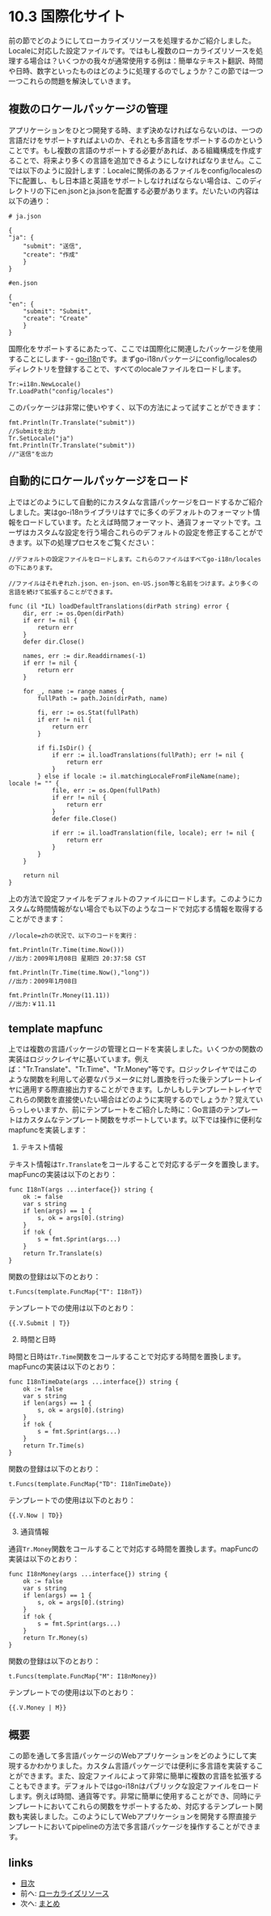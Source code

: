 # 10.3 国際化サイト
前の節でどのようにしてローカライズリソースを処理するかご紹介しました。Localeに対応した設定ファイルです。ではもし複数のローカライズリソースを処理する場合は？いくつかの我々が通常使用する例は：簡単なテキスト翻訳、時間や日時、数字といったものはどのように処理するのでしょうか？この節では一つ一つこれらの問題を解決していきます。
## 複数のロケールパッケージの管理
アプリケーションをひとつ開発する時、まず決めなければならないのは、一つの言語だけをサポートすればよいのか、それとも多言語をサポートするのかということです。もし複数の言語のサポートする必要があれば、ある組織構成を作成することで、将来より多くの言語を追加できるようにしなければなりません。ここでは以下のように設計します：Localeに関係のあるファイルをconfig/localesの下に配置し、もし日本語と英語をサポートしなければならない場合は、このディレクトリの下にen.jsonとja.jsonを配置する必要があります。だいたいの内容は以下の通り：

	# ja.json

	{
	"ja": {
		"submit": "送信",
		"create": "作成"
		}
	}

	#en.json

	{
	"en": {
		"submit": "Submit",
		"create": "Create"
		}
	}

国際化をサポートするにあたって、ここでは国際化に関連したパッケージを使用することにします- - [go-i18n](https://github.com/astaxie/go-i18n)です。まずgo-i18nパッケージにconfig/localesのディレクトリを登録することで、すべてのlocaleファイルをロードします。

	Tr:=i18n.NewLocale()
	Tr.LoadPath("config/locales")

このパッケージは非常に使いやすく、以下の方法によって試すことができます：

	fmt.Println(Tr.Translate("submit"))
	//Submitを出力
	Tr.SetLocale("ja")
	fmt.Println(Tr.Translate("submit"))
	//"送信"を出力

## 自動的にロケールパッケージをロード
上ではどのようにして自動的にカスタムな言語パッケージをロードするかご紹介しました。実はgo-i18nライブラリはすでに多くのデフォルトのフォーマット情報をロードしています。たとえば時間フォーマット、通貨フォーマットです。ユーザはカスタムな設定を行う場合これらのデフォルトの設定を修正することができます。以下の処理プロセスをご覧ください：


	//デフォルトの設定ファイルをロードします。これらのファイルはすべてgo-i18n/localesの下にあります。

	//ファイルはそれぞれzh.json、en-json、en-US.json等と名前をつけます。より多くの言語を続けて拡張することができます。

	func (il *IL) loadDefaultTranslations(dirPath string) error {
		dir, err := os.Open(dirPath)
		if err != nil {
			return err
		}
		defer dir.Close()

		names, err := dir.Readdirnames(-1)
		if err != nil {
			return err
		}

		for _, name := range names {
			fullPath := path.Join(dirPath, name)

			fi, err := os.Stat(fullPath)
			if err != nil {
				return err
			}

			if fi.IsDir() {
				if err := il.loadTranslations(fullPath); err != nil {
					return err
				}
			} else if locale := il.matchingLocaleFromFileName(name); locale != "" {
				file, err := os.Open(fullPath)
				if err != nil {
					return err
				}
				defer file.Close()

				if err := il.loadTranslation(file, locale); err != nil {
					return err
				}
			}
		}

		return nil
	}

上の方法で設定ファイルをデフォルトのファイルにロードします。このようにカスタムな時間情報がない場合でも以下のようなコードで対応する情報を取得することができます：

	//locale=zhの状況で、以下のコードを実行：

	fmt.Println(Tr.Time(time.Now()))
	//出力：2009年1月08日 星期四 20:37:58 CST

	fmt.Println(Tr.Time(time.Now(),"long"))
	//出力：2009年1月08日

	fmt.Println(Tr.Money(11.11))
	//出力:￥11.11

## template mapfunc
上では複数の言語パッケージの管理とロードを実装しました。いくつかの関数の実装はロジックレイヤに基いています。例えば："Tr.Translate"、"Tr.Time"、"Tr.Money"等です。ロジックレイヤではこのような関数を利用して必要なパラメータに対し置換を行った後テンプレートレイヤに適用する際直接出力することができます。しかしもしテンプレートレイヤでこれらの関数を直接使いたい場合はどのように実現するのでしょうか？覚えていらっしゃいますか、前にテンプレートをご紹介した時に：Go言語のテンプレートはカスタムなテンプレート関数をサポートしています。以下では操作に便利なmapfuncを実装します：

1. テキスト情報

テキスト情報は`Tr.Translate`をコールすることで対応するデータを置換します。mapFuncの実装は以下のとおり：

	func I18nT(args ...interface{}) string {
		ok := false
		var s string
		if len(args) == 1 {
			s, ok = args[0].(string)
		}
		if !ok {
			s = fmt.Sprint(args...)
		}
		return Tr.Translate(s)
	}

関数の登録は以下のとおり：

	t.Funcs(template.FuncMap{"T": I18nT})

テンプレートでの使用は以下のとおり：

	{{.V.Submit | T}}


2. 時間と日時

時間と日時は`Tr.Time`関数をコールすることで対応する時間を置換します。mapFuncの実装は以下のとおり：

	func I18nTimeDate(args ...interface{}) string {
		ok := false
		var s string
		if len(args) == 1 {
			s, ok = args[0].(string)
		}
		if !ok {
			s = fmt.Sprint(args...)
		}
		return Tr.Time(s)
	}

関数の登録は以下のとおり：

	t.Funcs(template.FuncMap{"TD": I18nTimeDate})

テンプレートでの使用は以下のとおり：

	{{.V.Now | TD}}

3. 通貨情報

通貨`Tr.Money`関数をコールすることで対応する時間を置換します。mapFuncの実装は以下のとおり：

	func I18nMoney(args ...interface{}) string {
		ok := false
		var s string
		if len(args) == 1 {
			s, ok = args[0].(string)
		}
		if !ok {
			s = fmt.Sprint(args...)
		}
		return Tr.Money(s)
	}

関数の登録は以下のとおり：

	t.Funcs(template.FuncMap{"M": I18nMoney})

テンプレートでの使用は以下のとおり：

	{{.V.Money | M}}

## 概要
この節を通して多言語パッケージのWebアプリケーションをどのようにして実現するかわかりました。カスタム言語パッケージでは便利に多言語を実装することができます。また、設定ファイルによって非常に簡単に複数の言語を拡張することもできます。デフォルトではgo-i18nはパブリックな設定ファイルをロードします。例えば時間、通貨等です。非常に簡単に使用することができ、同時にテンプレートにおいてこれらの関数をサポートするため、対応するテンプレート関数も実装しました。このようにしてWebアプリケーションを開発する際直接テンプレートにおいてpipelineの方法で多言語パッケージを操作することができます。

## links
  * [目次](<preface.md>)
  * 前へ: [ローカライズリソース](<10.2.md>)
  * 次へ: [まとめ](<10.4.md>)
